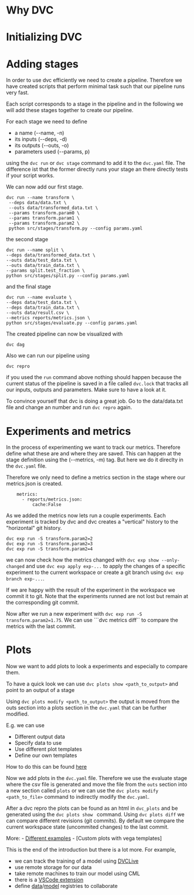 # Why DVC

# Initializing DVC

# Adding stages

In order to use dvc efficiently we need to create a pipeline.
Therefore we have created scripts that perform minimal task such that our pipeline runs very fast.

Each script corresponds to a stage in the pipeline and in the following we will add these stages together to create our pipeline.

For each stage we need to define

- a name (--name, -n)
- its inputs (--deps, -d)
- its outputs (--outs, -o)
- parameters used (--params, p)

using the ```dvc run``` or ```dvc stage``` command to add it to the ```dvc.yaml``` file. The difference ist that the former directly runs your stage an there directly tests if your script works.

We can now add our first stage.

```
dvc run --name transform \
 --deps data/data.txt \
 --outs data/transformed_data.txt \
 --params transform.param0 \
 --params transform.param1 \
 --params transform.param2 \
 python src/stages/transform.py --config params.yaml
```

the second stage

```
dvc run --name split \
--deps data/transformed_data.txt \
--outs data/test_data.txt \
--outs data/train_data.txt \
--params split.test_fraction \
python src/stages/split.py --config params.yaml
```

and the final stage

```
dvc run --name evaluate \
--deps data/test_data.txt \
--deps data/train_data.txt \
--outs data/result.csv \
--metrics reports/metrics.json \
python src/stages/evaluate.py --config params.yaml

```

The created pipeline can now be visualized with

```dvc dag```

Also we can run our pipeline using

```dvc repro```

if you used the  ```run``` command above nothing should happen because the current status of the pipeline is saved in a file called ```dvc.lock``` that tracks all our inputs, outputs and parameters. Make sure to have a look at it.

To convince yourself that dvc is doing a great job. Go to the data/data.txt file and change an number and run ```dvc repro``` again.


# Experiments and metrics

In the process of experimenting we want to track our metrics. Therefore define what these are and where they are saved. This can happen at the stage definition using the (--metrics, -m) tag. But here we do it direclty in the  ```dvc.yaml``` file.

Therefore we only need to define a metrics section in the
stage where our metrics.json is created.

```
    metrics:
      - reports/metrics.json:
          cache:False
```

As we added the metrics now lets run a couple experiments. Each experiment is tracked by dvc and dvc creates a "vertical" history to the "horizontal" git history.

```
dvc exp run -S transform.param2=2
dvc exp run -S transform.param2=3
dvc exp run -S transform.param2=4
```

we can now check how the metrics changed with ```dvc exp show --only-changed``` and use ```dvc exp apply exp-...``` to apply the changes of a specific experiment to the current workspace or create a git branch using  ```dvc exp branch exp-...```.

If we are happy with the result of the experiment in the workspace we commit it to git. Note that the experiments runned are not lost but remain at the corresponding git commit.

Now after we run a new experiment with ```dvc exp run -S transform.param2=1.75```. We can use ```dvc metrics diff`` to compare the metrics with the last commit.

# Plots

Now we want to add plots to look a experiments and especially to compare them.

To have a quick look we can use ```dvc plots show <path_to_output>``` and point to an output of a stage

Using ```dvc plots modify <path_to_output>``` the output is moved from the outs section into a plots section in the ```dvc.yaml``` that can be further modified.

E.g. we can use
- Different output data
- Specify data to use
- Use different plot templates
- Define our own templates

How to do this can be found [here](https://dvc.org/doc/command-reference/plots)

Now we add plots in the ```dvc.yaml``` file. Therefore we use the evaluate stage where the csv file is generated and move the file from the ```outs``` section into a new section called ```plots``` or we can use the ```dvc plots modify <path_to_file>``` command to indirectly modify the ```dvc.yaml```.

After a dvc repro the plots can be found as an html in      ```dvc_plots``` and be generated using the ```dvc plots show ``` command. Using ```dvc plots diff``` we can compare different revisions (git commits). By default we compare the current workspace state (uncommited changes) to the last commit.

More:
    - [Different examples](https://dvc.org/doc/command-reference/plots/show)
    - [Custom plots with vega templates]


This is the end of the introduction but there is a lot more. For example,

- we can track the training of a model using [DVCLive](https://dvc.org/doc/dvclive)
- use remote storage for our data
- take remote machines to train our model using CML
- there is a [VSCode extension](https://marketplace.visualstudio.com/items?itemName=Iterative.dvc)
- define [data](https://dvc.org/doc/use-cases/data-registry)/[model](https://dvc.org/doc/use-cases/model-registry) registries to collaborate
